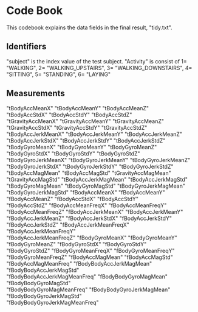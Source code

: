 # Code Book
This codebook explains the data fields in the final result, "tidy.txt".

## Identifiers
"subject" is the index value of the test subject.
"Activity" is consist of 1= "WALKING", 2= "WALKING_UPSTAIRS", 3= "WALKING_DOWNSTAIRS", 4= "SITTING", 5= "STANDING", 6= "LAYING"

## Measurements
"tBodyAccMeanX"                "tBodyAccMeanY"                "tBodyAccMeanZ"               
"tBodyAccStdX"                 "tBodyAccStdY"                 "tBodyAccStdZ"                
"tGravityAccMeanX"             "tGravityAccMeanY"             "tGravityAccMeanZ"            
"tGravityAccStdX"              "tGravityAccStdY"              "tGravityAccStdZ"             
"tBodyAccJerkMeanX"            "tBodyAccJerkMeanY"            "tBodyAccJerkMeanZ"           
"tBodyAccJerkStdX"             "tBodyAccJerkStdY"             "tBodyAccJerkStdZ"            
"tBodyGyroMeanX"               "tBodyGyroMeanY"               "tBodyGyroMeanZ"              
"tBodyGyroStdX"                "tBodyGyroStdY"                "tBodyGyroStdZ"               
"tBodyGyroJerkMeanX"           "tBodyGyroJerkMeanY"           "tBodyGyroJerkMeanZ"          
"tBodyGyroJerkStdX"            "tBodyGyroJerkStdY"            "tBodyGyroJerkStdZ"           
"tBodyAccMagMean"              "tBodyAccMagStd"               "tGravityAccMagMean"          
"tGravityAccMagStd"            "tBodyAccJerkMagMean"          "tBodyAccJerkMagStd"          
"tBodyGyroMagMean"             "tBodyGyroMagStd"              "tBodyGyroJerkMagMean"        
"tBodyGyroJerkMagStd"          "fBodyAccMeanX"                "fBodyAccMeanY"               
"fBodyAccMeanZ"                "fBodyAccStdX"                 "fBodyAccStdY"                
"fBodyAccStdZ"                 "fBodyAccMeanFreqX"            "fBodyAccMeanFreqY"           
"fBodyAccMeanFreqZ"            "fBodyAccJerkMeanX"            "fBodyAccJerkMeanY"           
"fBodyAccJerkMeanZ"            "fBodyAccJerkStdX"             "fBodyAccJerkStdY"            
"fBodyAccJerkStdZ"             "fBodyAccJerkMeanFreqX"        "fBodyAccJerkMeanFreqY"       
"fBodyAccJerkMeanFreqZ"        "fBodyGyroMeanX"               "fBodyGyroMeanY"              
"fBodyGyroMeanZ"               "fBodyGyroStdX"                "fBodyGyroStdY"               
"fBodyGyroStdZ"                "fBodyGyroMeanFreqX"           "fBodyGyroMeanFreqY"          
"fBodyGyroMeanFreqZ"           "fBodyAccMagMean"              "fBodyAccMagStd"              
"fBodyAccMagMeanFreq"          "fBodyBodyAccJerkMagMean"      "fBodyBodyAccJerkMagStd"      
"fBodyBodyAccJerkMagMeanFreq"  "fBodyBodyGyroMagMean"         "fBodyBodyGyroMagStd"         
"fBodyBodyGyroMagMeanFreq"     "fBodyBodyGyroJerkMagMean"     "fBodyBodyGyroJerkMagStd"     
"fBodyBodyGyroJerkMagMeanFreq"

